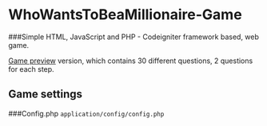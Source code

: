 WhoWantsToBeaMillionaire-Game
=============================


###Simple HTML, JavaScript and PHP - Codeigniter framework based, web game.

[Game preview](http://whowantstobeamillionaire.t15.org/ "Who Wants to Be a Millionaire? - Game") version, which contains 30 different questions, 2 questions for each step.

Game settings
------

###Config.php
```application/config/config.php```

